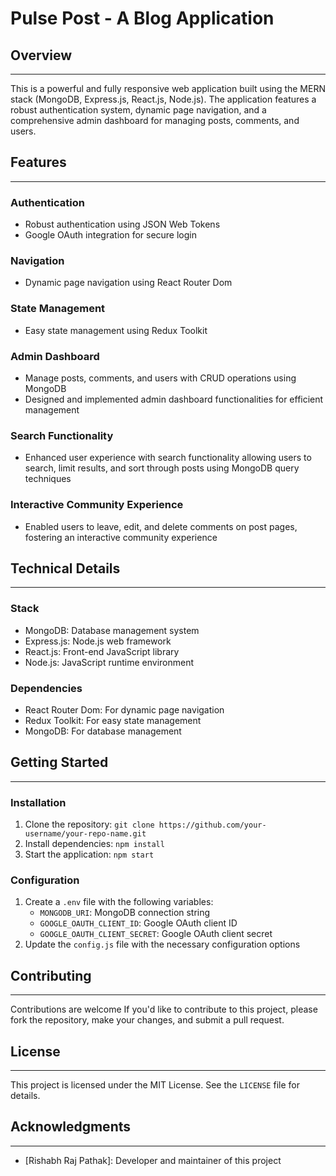 # Pulse Post - A Blog Application

## Overview
-----------

This is a powerful and fully responsive web application built using the MERN stack (MongoDB, Express.js, React.js, Node.js). The application features a robust authentication system, dynamic page navigation, and a comprehensive admin dashboard for managing posts, comments, and users.

## Features
------------

### Authentication

* Robust authentication using JSON Web Tokens
* Google OAuth integration for secure login

### Navigation

* Dynamic page navigation using React Router Dom

### State Management

* Easy state management using Redux Toolkit

### Admin Dashboard

* Manage posts, comments, and users with CRUD operations using MongoDB
* Designed and implemented admin dashboard functionalities for efficient management

### Search Functionality

* Enhanced user experience with search functionality allowing users to search, limit results, and sort through posts using MongoDB query techniques

### Interactive Community Experience

* Enabled users to leave, edit, and delete comments on post pages, fostering an interactive community experience

## Technical Details
--------------------

### Stack

* MongoDB: Database management system
* Express.js: Node.js web framework
* React.js: Front-end JavaScript library
* Node.js: JavaScript runtime environment

### Dependencies

* React Router Dom: For dynamic page navigation
* Redux Toolkit: For easy state management
* MongoDB: For database management

## Getting Started
---------------

### Installation

1. Clone the repository: `git clone https://github.com/your-username/your-repo-name.git`
2. Install dependencies: `npm install`
3. Start the application: `npm start`

### Configuration

1. Create a `.env` file with the following variables:
	* `MONGODB_URI`: MongoDB connection string
	* `GOOGLE_OAUTH_CLIENT_ID`: Google OAuth client ID
	* `GOOGLE_OAUTH_CLIENT_SECRET`: Google OAuth client secret
2. Update the `config.js` file with the necessary configuration options

## Contributing
------------

Contributions are welcome If you'd like to contribute to this project, please fork the repository, make your changes, and submit a pull request.

## License
---------

This project is licensed under the MIT License. See the `LICENSE` file for details.

## Acknowledgments
---------------

* [Rishabh Raj Pathak]: Developer and maintainer of this project
